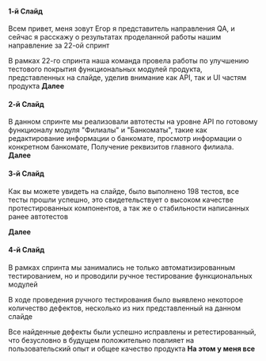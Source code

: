#### 1-й Слайд
Всем привет, меня зовут Егор я представитель направления QA, и сейчас я расскажу о результатах проделанной работы нашим направление за 22-ой спринт

В рамках 22-го спринта наша команда провела работы по улучшению тестового покрытия функциональных модулей продукта, представленных на слайде, уделив внимание как API, так и UI частям продукта 
**Далее**

#### 2-й Слайд

В данном спринте мы реализовали автотесты на уровне API по готовому функционалу модуля "Филиалы" и "Банкоматы", такие как редактирование информации о банкомате, просмотр информации о конкретном банкомате, Получение реквизитов главного филиала. 
**Далее**
#### 3-й Слайд
Как вы можете увидеть на слайде, было выполнено 198 тестов, все тесты прошли успешно, это свидетельствует о высоком качестве протестированных компонентов, а так же о стабильности написанных ранее автотестов

**Далее**

#### 4-й Слайд

В рамках спринта мы занимались не только автоматизированным тестированием, но и проводили ручное тестирование функциональных модулей

В ходе проведения ручного тестирования было выявлено некоторое количество дефектов, несколько из них представленный на данном слайде

Все найденные дефекты были успешно исправлены и ретестированный, что безусловно в будущем положительно повлияет на пользовательский опыт и общее качество продукта
**На этом у меня все** 
